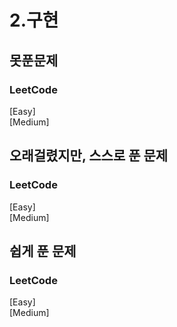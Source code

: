 # 2.구현

## 못푼문제
### LeetCode <br>
[Easy] 
<br>
[Medium] 


## 오래걸렸지만, 스스로 푼 문제
### LeetCode <br>
[Easy] 
<br>
[Medium] 

## 쉽게 푼 문제
### LeetCode <br>
[Easy] 
<br>
[Medium] 
